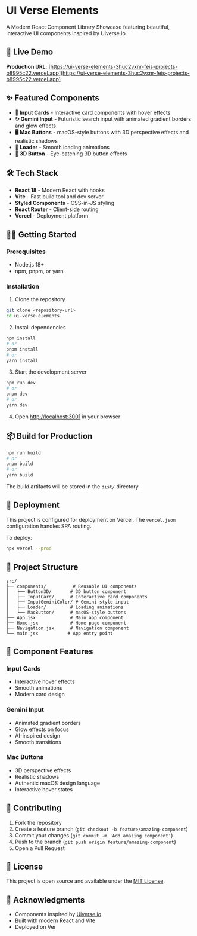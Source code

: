 # UI Verse Elements

A Modern React Component Library Showcase featuring beautiful, interactive UI components inspired by Uiverse.io.

## 🚀 Live Demo

**Production URL**: [https://ui-verse-elements-3huc2vxnr-feis-projects-b8995c22.vercel.app](https://ui-verse-elements-3huc2vxnr-feis-projects-b8995c22.vercel.app)

## ✨ Featured Components

- **🎯 Input Cards** - Interactive card components with hover effects
- **✨ Gemini Input** - Futuristic search input with animated gradient borders and glow effects
- **🖥️ Mac Buttons** - macOS-style buttons with 3D perspective effects and realistic shadows
- **🔄 Loader** - Smooth loading animations
- **🎨 3D Button** - Eye-catching 3D button effects

## 🛠️ Tech Stack

- **React 18** - Modern React with hooks
- **Vite** - Fast build tool and dev server
- **Styled Components** - CSS-in-JS styling
- **React Router** - Client-side routing
- **Vercel** - Deployment platform

## 🏃‍♂️ Getting Started

### Prerequisites
- Node.js 18+ 
- npm, pnpm, or yarn

### Installation

1. Clone the repository
```bash
git clone <repository-url>
cd ui-verse-elements
```

2. Install dependencies
```bash
npm install
# or
pnpm install
# or
yarn install
```

3. Start the development server
```bash
npm run dev
# or
pnpm dev
# or
yarn dev
```

4. Open [http://localhost:3001](http://localhost:3001) in your browser

## 📦 Build for Production

```bash
npm run build
# or
pnpm build
# or
yarn build
```

The build artifacts will be stored in the `dist/` directory.

## 🚀 Deployment

This project is configured for deployment on Vercel. The `vercel.json` configuration handles SPA routing.

To deploy:
```bash
npx vercel --prod
```

## 📁 Project Structure

```
src/
├── components/          # Reusable UI components
│   ├── Button3D/       # 3D button component
│   ├── InputCard/      # Interactive card components
│   ├── InputGeminiColor/ # Gemini-style input
│   ├── Loader/         # Loading animations
│   └── MacButton/      # macOS-style buttons
├── App.jsx             # Main app component
├── Home.jsx            # Home page component
├── Navigation.jsx      # Navigation component
└── main.jsx           # App entry point
```

## 🎨 Component Features

### Input Cards
- Interactive hover effects
- Smooth animations
- Modern card design

### Gemini Input
- Animated gradient borders
- Glow effects on focus
- AI-inspired design
- Smooth transitions

### Mac Buttons
- 3D perspective effects
- Realistic shadows
- Authentic macOS design language
- Interactive hover states

## 🤝 Contributing

1. Fork the repository
2. Create a feature branch (`git checkout -b feature/amazing-component`)
3. Commit your changes (`git commit -m 'Add amazing component'`)
4. Push to the branch (`git push origin feature/amazing-component`)
5. Open a Pull Request

## 📄 License

This project is open source and available under the [MIT License](LICENSE).

## 🙏 Acknowledgments

- Components inspired by [Uiverse.io](https://uiverse.io/elements)
- Built with modern React and Vite
- Deployed on Ver